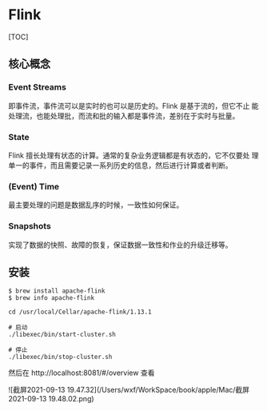 # Flink

[TOC]



## 核心概念



### Event Streams

即事件流，事件流可以是实时的也可以是历史的。Flink 是基于流的，但它不止 能处理流，也能处理批，而流和批的输入都是事件流，差别在于实时与批量。

### State

Flink 擅长处理有状态的计算。通常的复杂业务逻辑都是有状态的，它不仅要处 理单一的事件，而且需要记录一系列历史的信息，然后进行计算或者判断。

### (Event) Time

最主要处理的问题是数据乱序的时候，一致性如何保证。

### Snapshots

实现了数据的快照、故障的恢复，保证数据一致性和作业的升级迁移等。







## 安装



```
$ brew install apache-flink
$ brew info apache-flink

cd /usr/local/Cellar/apache-flink/1.13.1

# 启动
./libexec/bin/start-cluster.sh 

# 停止
./libexec/bin/stop-cluster.sh
```



然后在 http://localhost:8081/#/overview 查看

![截屏2021-09-13 19.47.32](/Users/wxf/WorkSpace/book/apple/Mac/截屏2021-09-13 19.48.02.png)
